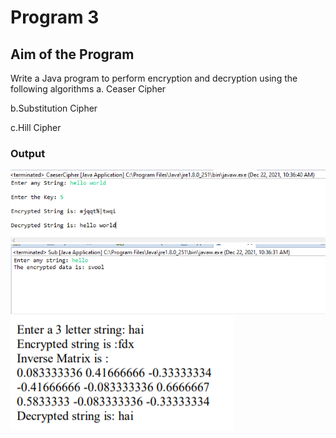 # Program 3

## Aim of the Program

Write a Java program to perform encryption and decryption using the following algorithms a. Ceaser Cipher

b.Substitution Cipher

c.Hill Cipher

### Output
![output](CeaserCipher3a.png)
![output](Substitution3b.png)
![output](Hill_Cipher3c.png)
